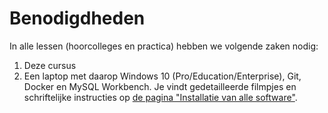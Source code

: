 # Benodigdheden

In alle lessen \(hoorcolleges en practica\) hebben we volgende zaken nodig:

1. Deze cursus
2. Een laptop met daarop Windows 10 \(Pro/Education/Enterprise\), Git, Docker en MySQL Workbench. Je vindt gedetailleerde filmpjes en schriftelijke instructies op [de pagina "Installatie van alle software"](../semester-1-intro/installatie-software.md).

